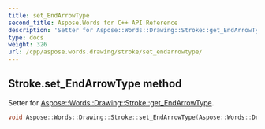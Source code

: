 ```yaml
---
title: set_EndArrowType
second_title: Aspose.Words for C++ API Reference
description: 'Setter for Aspose::Words::Drawing::Stroke::get_EndArrowType.'
type: docs
weight: 326
url: /cpp/aspose.words.drawing/stroke/set_endarrowtype/
---
```

## Stroke.set_EndArrowType method


Setter for [Aspose::Words::Drawing::Stroke::get_EndArrowType](../get_endarrowtype/).

```cpp
void Aspose::Words::Drawing::Stroke::set_EndArrowType(Aspose::Words::Drawing::ArrowType value)
```

